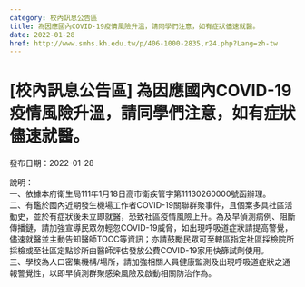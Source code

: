 ```yaml
---
category: 校內訊息公告區
title: 為因應國內COVID-19疫情風險升溫，請同學們注意，如有症狀儘速就醫。
date: 2022-01-28
href: http://www.smhs.kh.edu.tw/p/406-1000-2835,r24.php?Lang=zh-tw
---
```


# [校內訊息公告區] 為因應國內COVID-19疫情風險升溫，請同學們注意，如有症狀儘速就醫。

發布日期：2022-01-28

<div><div></div><div>說明：<br> 一、依據本府衛生局111年1月18日高市衛疾管字第11130260000號函辦理。<br> 二、有鑑於國內近期發生機場工作者COVID-19關聯群聚事件，且個案多具社區活動史，並於有症狀後未立即就醫，恐致社區疫情風險上升。為及早偵測病例、阻斷傳播鏈，請加強宣導民眾勿輕忽COVID-19威脅，如出現呼吸道症狀請提高警覺，儘速就醫並主動告知醫師TOCC等資訊；亦請鼓勵民眾可至轄區指定社區採檢院所採檢或至社區定點診所由醫師評估發放公費COVID-19家用快篩試劑使用。<br> 三、學校為人口密集機構/場所，請加強相關人員健康監測及出現呼吸道症狀之通報警覺性，以即早偵測群聚感染風險及啟動相關防治作為。</div></div>


